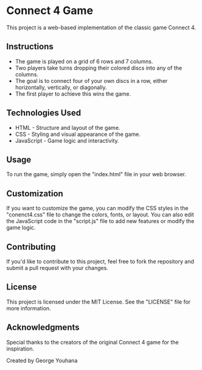 <!DOCTYPE html>
<html>
<head>
  <meta charset="UTF-8">
  <title>Connect 4 Game</title>
  <link rel="stylesheet" type="text/css" href="styles.css">
</head>
<body>
  <h1>Connect 4 Game</h1>
  <p>This project is a web-based implementation of the classic game Connect 4.</p>
  
  <h2>Instructions</h2>
  <ul>
    <li>The game is played on a grid of 6 rows and 7 columns.</li>
    <li>Two players take turns dropping their colored discs into any of the columns.</li>
    <li>The goal is to connect four of your own discs in a row, either horizontally, vertically, or diagonally.</li>
    <li>The first player to achieve this wins the game.</li>
  </ul>
  
  <h2>Technologies Used</h2>
  <ul>
    <li>HTML - Structure and layout of the game.</li>
    <li>CSS - Styling and visual appearance of the game.</li>
    <li>JavaScript - Game logic and interactivity.</li>
  </ul>
  
  <h2>Usage</h2>
  <p>To run the game, simply open the "index.html" file in your web browser.</p>
  
  <h2>Customization</h2>
  <p>If you want to customize the game, you can modify the CSS styles in the "conenct4.css" file to change the colors, fonts, or layout. You can also edit the JavaScript code in the "script.js" file to add new features or modify the game logic.</p>
  
  <h2>Contributing</h2>
  <p>If you'd like to contribute to this project, feel free to fork the repository and submit a pull request with your changes.</p>
  
  <h2>License</h2>
  <p>This project is licensed under the MIT License. See the "LICENSE" file for more information.</p>
  
  <h2>Acknowledgments</h2>
  <p>Special thanks to the creators of the original Connect 4 game for the inspiration.</p>
  
  <footer>
    <p>Created by George Youhana</p>
  </footer>
  
  <script src="connect4.js"></script>
</body>
</html>
